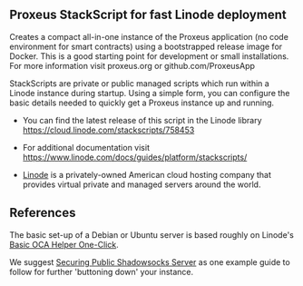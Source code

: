 Proxeus StackScript for fast Linode deployment
---

Creates a compact all-in-one instance of the Proxeus application (no code environment for smart contracts) using a bootstrapped release image for Docker. This is a good starting point for development or small installations. For more information visit proxeus.org or github.com/ProxeusApp

StackScripts are private or public managed scripts which run within a Linode instance during startup. Using a simple form, you can configure the basic details needed to quickly get a Proxeus instance up and running.

- You can find the latest release of this script in the Linode library https://cloud.linode.com/stackscripts/758453

- For additional documentation visit https://www.linode.com/docs/guides/platform/stackscripts/

- [Linode](https://linode.com) is a privately-owned American cloud hosting company that provides virtual private and managed servers around the world.

## References

The basic set-up of a Debian or Ubuntu server is based roughly on Linode's [Basic OCA Helper One-Click](https://cloud.linode.com/stackscripts/401712).

We suggest [Securing Public Shadowsocks Server](https://github.com/shadowsocks/shadowsocks/wiki/Securing-Public-Shadowsocks-Server) as one example guide to follow for further 'buttoning down' your instance.
